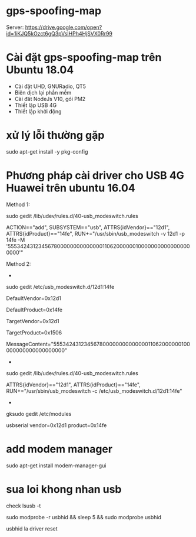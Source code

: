 # gps-spoofing-map
Server:
https://drive.google.com/open?id=1iKJQ5kOzct6gQ3pVsIHPh4HjSVX0Rr99

# Cài đặt gps-spoofing-map trên Ubuntu 18.04
+ Cài đặt UHD, GNURadio, QT5
+ Biên dịch lại phần mềm 
+ Cài đăt NodeJs V10, gói PM2
+ Thiết lập USB 4G
+ Thiết lập khởi động 

# xử lý lỗi thường gặp
sudo apt-get install -y pkg-config



# Phương pháp cài driver cho USB 4G Huawei trên ubuntu 16.04

Method 1:

sudo gedit /lib/udev/rules.d/40-usb_modeswitch.rules

ACTION=="add", SUBSYSTEM=="usb", ATTRS{idVendor}=="12d1", ATTRS{idProduct}=="14fe", RUN+="/usr/sbin/usb_modeswitch -v 12d1 -p 14fe -M '55534243123456780000000000000011062000000100000000000000000000'"


Method 2:

+ 
sudo gedit /etc/usb_modeswitch.d/12d1:14fe



DefaultVendor=0x12d1

DefaultProduct=0x14fe

TargetVendor=0x12d1

TargetProduct=0x1506

MessageContent="55534243123456780000000000000011062000000100000000000000000000"



+
sudo gedit /lib/udev/rules.d/40-usb_modeswitch.rules


ATTRS{idVendor}=="12d1", ATTRS{idProduct}=="14fe", RUN+="/usr/sbin/usb_modeswitch -c /etc/usb_modeswitch.d/12d1:14fe"



+
gksudo gedit /etc/modules


usbserial vendor=0x12d1 product=0x14fe


# add modem manager 

sudo apt-get install modem-manager-gui

# sua loi khong nhan usb
check lsusb -t

sudo modprobe -r usbhid && sleep 5 && sudo modprobe usbhid

usbhid la driver reset



